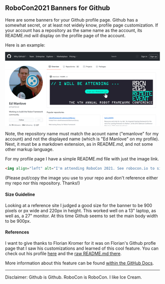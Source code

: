 ## RoboCon2021 Banners for Github

Here are some banners for your Github profile page. Github has a somewhat secret, or at least not widely know, profile page customization. If your account has a repository as the same name as the account, its README.md will display on the profile page of the account.

Here is an example:

<img alt="Sample Github profile page, https://github.com/emanlove, with customization" src="https://github.com/emanlove/robocon2021-banners/blob/master/doc/assets/img/sample-github-profile-page-emanlove.png">

Note, the repository name must match the acount name ("emanlove" for my account) and not the displayed name (which is "Ed Manlove" on my profile). Next, it must be a markdown extension, as in README.*md*, and not some other markup language.

For my profile page I have a simple README.md file with just the image link.

```markdown
<img align="left" alt="I'm attending RoboCon 2021. See robocon.io to sign up!" src="https://github.com/emanlove/emanlove/blob/master/assets/img/Github-Attending-SignUp.png">
```

(Please put/copy the image you use to your repo and don't reference either my repo nor this repository. Thanks!)

#### Size Guideline

Looking at a reference site I judged a good size for the banner to be 900 pixels or px wide and 220px in height. This worked well on a 13" laptop, as well as, a 27" monitor. At this time Github seems to set the main body width to be 900px.

#### References

I want to give thanks to Florian Kromer for it was on Florian's Github profle page that I saw his customizations and learned of this cool feature. You can check out his profile [here](https://github.com/fkromer) and the [raw README.md there](https://raw.githubusercontent.com/fkromer/fkromer/main/README.md).

More information about this feature can be found [within the GitHub Docs](https://docs.github.com/en/github/setting-up-and-managing-your-github-profile/about-your-profile).

---
Disclaimer: Github is Github. RoboCon is RoboCon. I like Ice Cream.